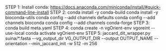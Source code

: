 STEP 1:
    Install conda: https://docs.anaconda.com/miniconda/install/#quick-command-line-install
STEP 2:
    conda install -y conda-build
    conda install -y bioconda-utils
    conda config --add channels defaults
    conda config --add channels bioconda
    conda config --add channels conda-forge
STEP 3:
    conda build meta.yaml
STEP 4:
    conda create -n vgOrient-env vgoreint --use-local
    conda activate vgOrient-env
STEP 5:
    jaccard_dit_wrapper.py  suina/*.fasta --vg_output_dir VG_OUTPUT_DIR --output OUTPUT_NAME --orientation --min_jaccard_init -w 512 -m 256
